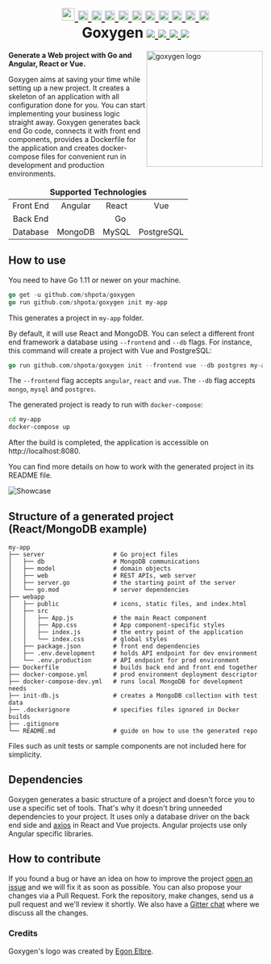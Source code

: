 <h1 align="center">
    <a href="https://github.com/Shpota/goxygen/tree/master/.github/README.md">
        <img height="25px" src="https://cdnjs.cloudflare.com/ajax/libs/flag-icon-css/3.4.6/flags/4x3/gb.svg">
    </a>
    <a href="https://github.com/Shpota/goxygen/tree/master/.github/README_zh.md">
        <img height="20px" src="https://cdnjs.cloudflare.com/ajax/libs/flag-icon-css/3.4.6/flags/4x3/cn.svg">
    </a>
    <a href="https://github.com/Shpota/goxygen/tree/master/.github/README_ua.md">
        <img height="20px" src="https://cdnjs.cloudflare.com/ajax/libs/flag-icon-css/3.4.6/flags/4x3/ua.svg">
    </a>
    <a href="https://github.com/Shpota/goxygen/tree/master/.github/README_ru.md">
        <img height="20px" src="https://cdnjs.cloudflare.com/ajax/libs/flag-icon-css/3.4.6/flags/4x3/ru.svg">
    </a>
    <a href="https://github.com/Shpota/goxygen/tree/master/.github/README_ko.md">
        <img height="20px" src="https://cdnjs.cloudflare.com/ajax/libs/flag-icon-css/3.4.6/flags/4x3/kr.svg">
    </a>
    <a href="https://github.com/Shpota/goxygen/tree/master/.github/README_pt-br.md">
        <img height="20px" src="https://cdnjs.cloudflare.com/ajax/libs/flag-icon-css/3.4.6/flags/4x3/br.svg">
    </a>
    <a href="https://github.com/Shpota/goxygen/tree/master/.github/README_by.md">
        <img height="20px" src="https://cdnjs.cloudflare.com/ajax/libs/flag-icon-css/3.4.6/flags/4x3/by.svg">
    </a>
    <a href="https://github.com/Shpota/goxygen/tree/master/.github/README_fr.md">
        <img height="20px" src="https://cdnjs.cloudflare.com/ajax/libs/flag-icon-css/3.4.6/flags/4x3/fr.svg">
    </a>
    <a href="https://github.com/Shpota/goxygen/tree/master/.github/README_es.md">
        <img height="20px" src="https://cdnjs.cloudflare.com/ajax/libs/flag-icon-css/3.4.6/flags/4x3/es.svg">
    </a>
    <a href="https://github.com/Shpota/goxygen/tree/master/.github/README_jp.md">
        <img height="20px" src="https://cdnjs.cloudflare.com/ajax/libs/flag-icon-css/3.4.6/flags/4x3/jp.svg">
    </a>
    <a href="https://github.com/Shpota/goxygen/tree/master/.github/README_id.md">
        <img height="20px" src="https://cdnjs.cloudflare.com/ajax/libs/flag-icon-css/3.4.6/flags/4x3/id.svg">
    </a>
    <br>
    Goxygen
    <a href="https://github.com/Shpota/goxygen/actions?query=workflow%3Abuild">
        <img src="https://github.com/Shpota/goxygen/workflows/build/badge.svg">
    </a>
    <a href="https://github.com/Shpota/goxygen/releases">
        <img src="https://img.shields.io/badge/version-v0.2.2-green">
    </a>
    <a href="https://gitter.im/goxygen/community">
        <img src="https://badges.gitter.im/goxygen/community.svg">
    </a>
    <a href="https://github.com/Shpota/goxygen/pulls">
        <img src="https://img.shields.io/badge/PRs-welcome-brightgreen.svg">
    </a>
</h1>

<img src="../templates/react.webapp/src/logo.svg" align="right" width="230px" alt="goxygen logo">

**Generate a Web project with Go and Angular, React or Vue.**

Goxygen aims at saving your time while setting up a new project. It
creates a skeleton of an application with all configuration done for
you. You can start implementing your business logic straight away.
Goxygen generates back end Go code, connects it with front end
components, provides a Dockerfile for the application and creates
docker-compose files for convenient run in development and production
environments.

<table>
    <thead>
    <tr align="center">
        <td colspan=4><b>Supported Technologies</b></td>
    </tr>
    </thead>
    <tbody>
    <tr align="center">
        <td align="center">Front End</td>
        <td>Angular</td>
        <td>React</td>
        <td>Vue</td>
    </tr>
    <tr align="center">
        <td>Back End</td>
        <td colspan=3>Go</td>
    </tr>
    <tr align="center">
        <td>Database</td>
        <td>MongoDB</td>
        <td>MySQL</td>
        <td>PostgreSQL</td>
    </tr>
    </tbody>
</table>

## How to use
You need to have Go 1.11 or newer on your machine.
```go
go get -u github.com/shpota/goxygen
go run github.com/shpota/goxygen init my-app
```
This generates a project in `my-app` folder. 

By default, it will use React and MongoDB. You can select
a different front end framework a database using `--frontend`
and `--db` flags. For instance, this command will create a 
project with Vue and PostgreSQL:

```go
go run github.com/shpota/goxygen init --frontend vue --db postgres my-app
```

The `--frontend` flag accepts `angular`, `react` and `vue`.
The `--db` flag accepts `mongo`, `mysql` and `postgres`.

The generated project is ready to run with `docker-compose`:
```sh
cd my-app
docker-compose up
```
After the build is completed, the application is accessible
on http://localhost:8080.

You can find more details on how to work with the generated
project in its README file. 

![Showcase](showcase.gif)

## Structure of a generated project (React/MongoDB example)

    my-app
    ├── server                   # Go project files
    │   ├── db                   # MongoDB communications
    │   ├── model                # domain objects
    │   ├── web                  # REST APIs, web server
    │   ├── server.go            # the starting point of the server
    │   └── go.mod               # server dependencies
    ├── webapp                    
    │   ├── public               # icons, static files, and index.html
    │   ├── src                       
    │   │   ├── App.js           # the main React component
    │   │   ├── App.css          # App component-specific styles
    │   │   ├── index.js         # the entry point of the application          
    │   │   └── index.css        # global styles
    │   ├── package.json         # front end dependencies
    │   ├── .env.development     # holds API endpoint for dev environment
    │   └── .env.production      # API endpoint for prod environment
    ├── Dockerfile               # builds back end and front end together
    ├── docker-compose.yml       # prod environment deployment descriptor
    ├── docker-compose-dev.yml   # runs local MongoDB for development needs
    ├── init-db.js               # creates a MongoDB collection with test data
    ├── .dockerignore            # specifies files ignored in Docker builds
    ├── .gitignore
    └── README.md                # guide on how to use the generated repo

Files such as unit tests or sample components are not included here
for simplicity.

## Dependencies

Goxygen generates a basic structure of a project and doesn't force you
to use a specific set of tools. That's why it doesn't bring unneeded
dependencies to your project. It uses only a database driver on the
back end side and [axios](https://github.com/axios/axios) in React
and Vue projects. Angular projects use only Angular specific libraries.

## How to contribute

If you found a bug or have an idea on how to improve the project
[open an issue](https://github.com/Shpota/goxygen/issues)
and we will fix it as soon as possible. You can also propose your
changes via a Pull Request. Fork the repository, make changes, send
us a pull request and we'll review it shortly. We also have a
[Gitter chat](https://gitter.im/goxygen/community) where we discuss
all the changes.

### Credits
Goxygen's logo was created by [Egon Elbre](https://twitter.com/egonelbre).
